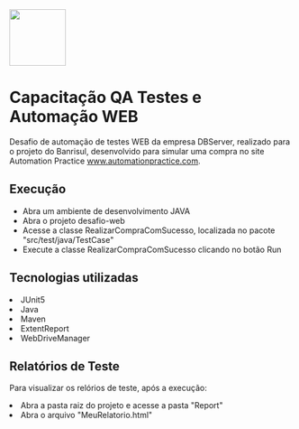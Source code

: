 <img src="https://user-images.githubusercontent.com/38113015/110805359-c4c9de00-825f-11eb-991e-25f4c98e1518.png" width="100"> 

# Capacitação QA Testes e Automação WEB
Desafio de automação de testes WEB da empresa DBServer, realizado para o projeto do Banrisul, desenvolvido para simular uma compra no site Automation Practice www.automationpractice.com.

## Execução
<ul>
  <li>Abra um ambiente de desenvolvimento JAVA</li>
  <li>Abra o projeto desafio-web</li>
  <li>Acesse a classe RealizarCompraComSucesso, localizada no pacote "src/test/java/TestCase" </li>
  <li>Execute a classe RealizarCompraComSucesso clicando no botão Run</li>
</ul>

## Tecnologias utilizadas
<li>JUnit5</li>
<li>Java</li>
<li>Maven</li>
<li>ExtentReport</li>
<li>WebDriveManager</li>

## Relatórios de Teste
Para visualizar os relórios de teste, após a execução:

<li>Abra a pasta raiz do projeto e acesse a pasta "Report"</li>
<li>Abra o arquivo "MeuRelatorio.html"</li>

